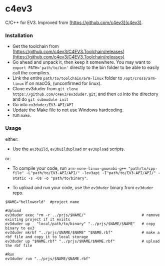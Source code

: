 # c4ev3

C/C++ for EV3. Improved from [https://github.com/c4ev3](c4ev3).

### Installation

- Get the toolchain from [https://github.com/c4ev3/C4EV3.Toolchain/releases](https://github.com/c4ev3/C4EV3.Toolchain/releases)
- Go ahead and unpack it, then keep it somewhere. You may want to `export PATH='path/to/bin'` directly to the bin folder to be able to easily call the compilers.
- Link the entire `path/to/toolchain/arm-linux` folder to `/opt/cross/arm-linux` if on macOS, (unconfirmed for linux).
- Clone ev3duder from `git clone https://github.com/c4ev3/ev3duder.git`, and then `cd` into the directory and do `git submodule init`
- Go into `ev3duder/EV3-API/API`
- Update the Make file to not use Windows hardcoding.
- run `make`.

### Usage

either: 

- Use the `ev3build`, `ev3buildUpload` or `ev3Upload` scripts.

or:

- To compile your code, run `arm-none-linux-gnueabi-g++ "path/to/cpp-file" -L"path/to/EV3-API/API/" -lev3api -I"path/to/EV3-API/API/" -static -s -Os -o "path/to/binary"`.

- To upload and run your code, use the `ev3duder` binary from `ev3duder` repo.

```
$NAME="helloworld"  #project name

#Upload
ev3duder exec "rm -r ../prjs/$NAME/"                         # remove existing project if it exists
ev3duder up   "local/path/to/binary" "../prjs/$NAME/$NAME"   # copy binary to ev3
ev3duder mkrbf "../prjs/$NAME/$NAME" "$NAME.rbf"             # make a rbf file and copy it to local storage
ev3duder up "$NAME.rbf" "../prjs/$NAME/$NAME.rbf"            # upload the rbf file

#Run
ev3duder run "../prjs/$NAME/$NAME.rbf"
```
